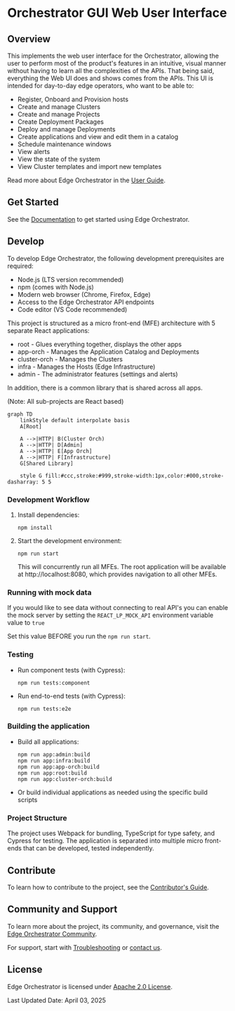 # Orchestrator GUI Web User Interface

## Overview

This implements the web user interface for the Orchestrator,
allowing the user to perform most of the product's features in an intuitive,
visual manner without having to learn all the complexities of the APIs.
That being said, everything the Web UI does and shows comes from the APIs.
This UI is intended for day-to-day edge operators, who want to be able to:

- Register, Onboard and Provision hosts
- Create and manage Clusters
- Create and manage Projects
- Create Deployment Packages
- Deploy and manage Deployments
- Create applications and view and edit them in a catalog
- Schedule maintenance windows
- View alerts
- View the state of the system
- View Cluster templates and import new templates

Read more about Edge Orchestrator in the [User Guide](https://docs.openedgeplatform.intel.com/edge-manage-docs/main/user_guide/index.html).

## Get Started

See the [Documentation](https://docs.openedgeplatform.intel.com/edge-manage-docs/main/user_guide/get_started_guide/index.html) to get started using Edge Orchestrator.

## Develop

To develop Edge Orchestrator, the following development prerequisites are required:

- Node.js (LTS version recommended)
- npm (comes with Node.js)
- Modern web browser (Chrome, Firefox, Edge)
- Access to the Edge Orchestrator API endpoints
- Code editor (VS Code recommended)

This project is structured as a micro front-end (MFE) architecture with 5 separate React applications:

- root - Glues everything together, displays the other apps
- app-orch - Manages the Application Catalog and Deployments
- cluster-orch - Manages the Clusters
- infra - Manages the Hosts (Edge Infrastructure)
- admin - The administrator features (settings and alerts)

In addition, there is a common library that is shared across all apps.

(Note: All sub-projects are React based)

```mermaid
graph TD
    linkStyle default interpolate basis
    A[Root]

    A -->|HTTP| B(Cluster Orch)
    A -->|HTTP| D[Admin]
    A -->|HTTP| E[App Orch]
    A -->|HTTP| F[Infrastructure]
    G[Shared Library]

    style G fill:#ccc,stroke:#999,stroke-width:1px,color:#000,stroke-dasharray: 5 5
```

### Development Workflow

1. Install dependencies:
   ```
   npm install
   ```

2. Start the development environment:
   ```
   npm run start
   ```
   This will concurrently run all MFEs. The root application will be available at http://localhost:8080, which provides navigation to all other MFEs.

### Running with mock data
If you would like to see data without connecting to real API's you can enable the mock server by setting the `REACT_LP_MOCK_API` environment variable value to `true`

Set this value BEFORE you run the `npm run start`. 

### Testing

- Run component tests (with Cypress):
  ```
  npm run tests:component
  ```
- Run end-to-end tests (with Cypress):
  ```
  npm run tests:e2e
  ```

### Building the application

- Build all applications:
  ```
  npm run app:admin:build
  npm run app:infra:build
  npm run app:app-orch:build
  npm run app:root:build
  npm run app:cluster-orch:build
  ```
- Or build individual applications as needed using the specific build scripts

### Project Structure

The project uses Webpack for bundling, TypeScript for type safety, and Cypress for testing. The application is separated into multiple micro front-ends that can be developed, tested independently.

## Contribute

To learn how to contribute to the project, see the [Contributor's Guide](https://docs.openedgeplatform.intel.com/edge-manage-docs/main/developer_guide/contributor_guide/index.html).

## Community and Support

To learn more about the project, its community, and governance, visit the [Edge Orchestrator
Community](https://github.com/open-edge-platform).

For support, start with [Troubleshooting](https://docs.openedgeplatform.intel.com/edge-manage-docs/main/user_guide/troubleshooting/index.html) or [contact us](https://github.com/open-edge-platform).

## License

Edge Orchestrator is licensed under [Apache 2.0 License](LICENSES/Apache-2.0.txt).

Last Updated Date: April 03, 2025
